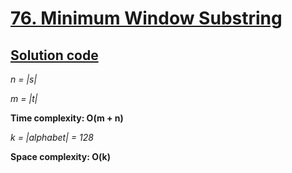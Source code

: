 # [76. Minimum Window Substring](https://leetcode.com/problems/minimum-window-substring/)

## [Solution code](https://github.com/alexengrig/leetcode/blob/main/src/main/java/dev/alexengrig/leetcode/_76_minimum_window_substring/Solution.java)

_n = |s|_

_m = |t|_

**Time complexity: O(m + n)**

_k = |alphabet| = 128_

**Space complexity: O(k)**
